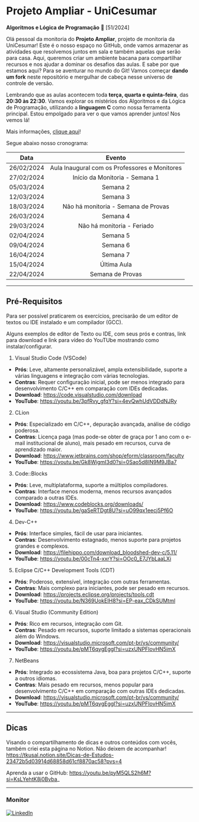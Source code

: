 Projeto Ampliar - UniCesumar 
============
**Algoritmos e Lógica de Programação** 📜 [51/2024]

Olá pessoal da monitoria do **Projeto Ampliar**, projeto de monitoria da UniCesumar! Este é o nosso espaço no GitHub, onde vamos armazenar as atividades que resolvemos juntos em sala e também aquelas que serão para casa. Aqui, queremos criar um ambiente bacana para compartilhar recursos e nos ajudar a dominar os desafios das aulas. E sabe por que estamos aqui? Para se aventurar no mundo do Git! Vamos começar **dando um fork** neste repositório e mergulhar de cabeça nesse universo de controle de versão.

Lembrando que as aulas acontecem toda **terça, quarta e quinta-feira**, das **20:30 às 22:30**. Vamos explorar os mistérios dos Algoritmos e da Lógica de Programação, utilizando a **linguagem C** como nossa ferramenta principal. Estou empolgado para ver o que vamos aprender juntos! Nos vemos lá!

Mais informações, [clique aqui](https://sites.google.com/view/programa-ampliar/2024/tecnologias-2024/tecno-2024-mod-51/tecno-2024-51-algoritmo?authuser=0)!

Segue abaixo nosso cronograma:

| Data       | Evento                                       |
|:----------:|:--------------------------------------------:|
| 26/02/2024 | Aula Inaugural com os Professores e Monitores|
| 27/02/2024 | Início da Monitoria - Semana 1               |
| 05/03/2024 | Semana 2                                     |
| 12/03/2024 | Semana 3                                     |
| 18/03/2024 | Não há monitoria - Semana de Provas          |
| 26/03/2024 | Semana 4                                     |
| 29/03/2024 | Não há monitoria - Feriado                   |
| 02/04/2024 | Semana 5                                     |
| 09/04/2024 | Semana 6                                     |
| 16/04/2024 | Semana 7                                     |
| 15/04/2024 | Última Aula                                  |
| 22/04/2024 | Semana de Provas                             |


---
## Pré-Requisitos

Para ser possível praticarem os exercícios, precisarão de um editor de textos ou IDE instalado e um compilador (GCC).

Alguns exemplos de editor de Texto ou IDE, com seus prós e contras, link para download e link para vídeo do YouTUbe mostrando como instalar/configurar.

1. Visual Studio Code (VSCode)
- **Prós**: Leve, altamente personalizável, ampla extensibilidade, suporte a várias linguagens e integração com várias tecnologias.
- **Contras**: Requer configuração inicial, pode ser menos integrado para desenvolvimento C/C++ em comparação com IDEs dedicadas.
- **Download**: https://code.visualstudio.com/download
- **YouTube**: https://youtu.be/3pfRvy_gfqY?si=4evQwhUdVDDdNJRy

2. CLion
- **Prós**: Especializado em C/C++, depuração avançada, análise de código poderosa.
- **Contras**: Licença paga (mas pode-se obter de graça por 1 ano com o e-mail institucional de aluno), mais pesado em recursos, curva de aprendizado maior.
- **Download**: https://www.jetbrains.com/shop/eform/classroom/faculty
- **YouTube**: https://youtu.be/Gk8WigmI3d0?si=0Sao5d8IN9M9JBa7

3. Code::Blocks
- **Prós**: Leve, multiplataforma, suporte a múltiplos compiladores.
- **Contras**: Interface menos moderna, menos recursos avançados comparado a outras IDEs.
- **Download**: https://www.codeblocks.org/downloads/
- **YouTube**: https://youtu.be/gaSeRTDgt8U?si=uO99qx1eecj5Pf6O

4. Dev-C++
- **Prós**: Interface simples, fácil de usar para iniciantes.
- **Contras**: Desenvolvimento estagnado, menos suporte para projetos grandes e complexos.
- **Download**: https://filehippo.com/download_bloodshed-dev-c/5.11/
- **YouTube**: https://youtu.be/00cTn4-xxrY?si=OOc0_E7JYbLaaLXi

5. Eclipse C/C++ Development Tools (CDT)
- **Prós**: Poderoso, extensível, integração com outras ferramentas.
- **Contras**: Mais complexo para iniciantes, pode ser pesado em recursos.
- **Download**: https://projects.eclipse.org/projects/tools.cdt
- **YouTube**: https://youtu.be/N369UokEIH8?si=EP-eax_CDkSUMtml

6. Visual Studio (Community Edition)
- **Prós**: Rico em recursos, integração com Git.
- **Contras**: Pesado em recursos, suporte limitado a sistemas operacionais além do Windows.
- **Download**: https://visualstudio.microsoft.com/pt-br/vs/community/
- **YouTube**: https://youtu.be/pMT6qygEggI?si=uzxUNPFIovHN5imX

7. NetBeans
- **Prós**: Integrado ao ecossistema Java, boa para projetos C/C++, suporte a outros idiomas.
- **Contras**: Mais pesado em recursos, menos popular para desenvolvimento C/C++ em comparação com outras IDEs dedicadas.
- **Download**: https://visualstudio.microsoft.com/pt-br/vs/community/
- **YouTube**: https://youtu.be/pMT6qygEggI?si=uzxUNPFIovHN5imX

---
## Dicas
Visando o compartilhamento de dicas e outros conteúdos com vocês, também criei esta página no Notion. Não deixem de acompanhar!
https://tkusal.notion.site/Dicas-de-Estudos-23472b5d03914d68858d61cf8870ac58?pvs=4

Aprenda a usar o GitHub:
https://youtu.be/pyM5QLS2h6M?si=KsLYehtK8j0Bvba_

---
### Monitor
[![LinkedIn](https://img.shields.io/badge/LinkedIn-0077B5?style=for-the-badge&logo=linkedin&logoColor=white)](https://www.linkedin.com/in/tkusal/)
